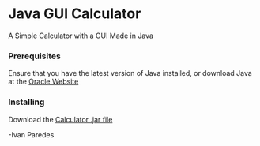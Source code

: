 # Java GUI Calculator

A Simple Calculator with a GUI Made in Java


### Prerequisites

Ensure that you have the latest version of Java installed, or download Java at the [Oracle Website](https://www.java.com/en/download/)


### Installing

Download the [Calculator .jar file](https://github.com/IvanParedes/javaguicalculator/blob/master/CalculatorGUI%20-%20Copy.jar)


-Ivan Paredes
